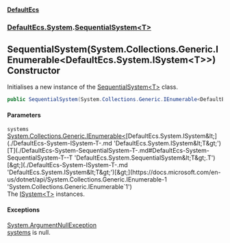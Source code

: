 #### [DefaultEcs](./index.md 'index')
### [DefaultEcs.System](./DefaultEcs-System.md 'DefaultEcs.System').[SequentialSystem&lt;T&gt;](./DefaultEcs-System-SequentialSystem-T-.md 'DefaultEcs.System.SequentialSystem&lt;T&gt;')
## SequentialSystem(System.Collections.Generic.IEnumerable&lt;DefaultEcs.System.ISystem&lt;T&gt;&gt;) Constructor
Initialises a new instance of the [SequentialSystem&lt;T&gt;](./DefaultEcs-System-SequentialSystem-T-.md 'DefaultEcs.System.SequentialSystem&lt;T&gt;') class.  
```C#
public SequentialSystem(System.Collections.Generic.IEnumerable<DefaultEcs.System.ISystem<T>> systems);
```
#### Parameters
<a name='DefaultEcs-System-SequentialSystem-T--SequentialSystem(System-Collections-Generic-IEnumerable-DefaultEcs-System-ISystem-T--)-systems'></a>
`systems` [System.Collections.Generic.IEnumerable&lt;](https://docs.microsoft.com/en-us/dotnet/api/System.Collections.Generic.IEnumerable-1 'System.Collections.Generic.IEnumerable`1')[DefaultEcs.System.ISystem&lt;](./DefaultEcs-System-ISystem-T-.md 'DefaultEcs.System.ISystem&lt;T&gt;')[T](./DefaultEcs-System-SequentialSystem-T-.md#DefaultEcs-System-SequentialSystem-T--T 'DefaultEcs.System.SequentialSystem&lt;T&gt;.T')[&gt;](./DefaultEcs-System-ISystem-T-.md 'DefaultEcs.System.ISystem&lt;T&gt;')[&gt;](https://docs.microsoft.com/en-us/dotnet/api/System.Collections.Generic.IEnumerable-1 'System.Collections.Generic.IEnumerable`1')  
The [ISystem&lt;T&gt;](./DefaultEcs-System-ISystem-T-.md 'DefaultEcs.System.ISystem&lt;T&gt;') instances.  
  
#### Exceptions
[System.ArgumentNullException](https://docs.microsoft.com/en-us/dotnet/api/System.ArgumentNullException 'System.ArgumentNullException')  
[systems](#DefaultEcs-System-SequentialSystem-T--SequentialSystem(System-Collections-Generic-IEnumerable-DefaultEcs-System-ISystem-T--)-systems 'DefaultEcs.System.SequentialSystem&lt;T&gt;.SequentialSystem(System.Collections.Generic.IEnumerable&lt;DefaultEcs.System.ISystem&lt;T&gt;&gt;).systems') is null.  
